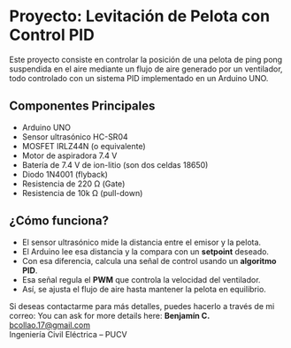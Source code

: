 #  Proyecto: Levitación de Pelota con Control PID

Este proyecto consiste en controlar la posición de una pelota de ping pong suspendida en el aire mediante un flujo de aire generado por un ventilador, todo controlado con un sistema PID implementado en un Arduino UNO.

## Componentes Principales

- Arduino UNO
- Sensor ultrasónico HC-SR04
- MOSFET IRLZ44N (o equivalente)
- Motor de aspiradora 7.4 V
- Batería de 7.4 V de ion-litio (son dos celdas 18650)
- Diodo 1N4001 (flyback)
- Resistencia de 220 Ω (Gate)
- Resistencia de 10k Ω (pull-down)

## ¿Cómo funciona?

- El sensor ultrasónico mide la distancia entre el emisor y la pelota.
- El Arduino lee esa distancia y la compara con un **setpoint** deseado.
- Con esa diferencia, calcula una señal de control usando un **algoritmo PID**.
- Esa señal regula el **PWM** que controla la velocidad del ventilador.
- Así, se ajusta el flujo de aire hasta mantener la pelota en equilibrio.


Si deseas contactarme para más detalles, puedes hacerlo a través de mi correo:
You can ask for more details here:
**Benjamín C.**  
bcollao.17@gmail.com  
Ingeniería Civil Eléctrica – PUCV  
